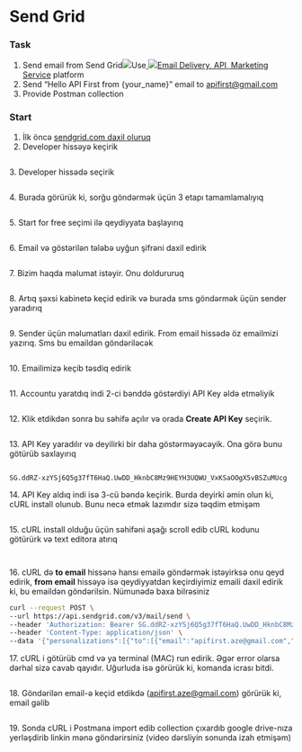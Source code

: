 # Send Grid

### Task

1. Send email from Send Grid![](https://lh3.googleusercontent.com/lSgvDdKBAfhaLAprpzEFQz-nRPHW6nc4lknhawhorIwVxKcMJKagcOgOwSEGfg6MIDyV\_aOiUeXiwWy5g6Yx9J8WmDGSVhVCQYNVSgCTb9MznUbEUoZUUHHImVEc0KdUVY9iNlHM-Q4Co6-CC2YwRgazL0K8P7WgE7Sd0uQ1nVJRlCZgS6-kqpYs5o9w8w)Use[ ![](https://lh3.googleusercontent.com/lSgvDdKBAfhaLAprpzEFQz-nRPHW6nc4lknhawhorIwVxKcMJKagcOgOwSEGfg6MIDyV\_aOiUeXiwWy5g6Yx9J8WmDGSVhVCQYNVSgCTb9MznUbEUoZUUHHImVEc0KdUVY9iNlHM-Q4Co6-CC2YwRgazL0K8P7WgE7Sd0uQ1nVJRlCZgS6-kqpYs5o9w8w)Email Delivery, API, Marketing Service](https://sendgrid.com/) platform
2. Send “Hello API First from {your\_name}” email to apifirst@gmail.com
3. Provide Postman collection

### Start

1. İlk öncə [sendgrid.com daxil oluruq](https://sendgrid.com/)
2. Developer hissəyə keçirik

<figure><img src=".gitbook/assets/image (7) (1).png" alt=""><figcaption></figcaption></figure>

3\. Developer hissədə seçirik

<figure><img src=".gitbook/assets/image (16).png" alt=""><figcaption></figcaption></figure>

4\. Burada görürük ki, sorğu göndərmək üçün 3 etapı tamamlamalıyıq

<figure><img src=".gitbook/assets/image (2) (1).png" alt=""><figcaption></figcaption></figure>

5\. Start for free seçimi ilə qeydiyyata başlayırıq

<figure><img src=".gitbook/assets/image (5) (1).png" alt=""><figcaption></figcaption></figure>

6\. Email və göstərilən tələbə uyğun şifrəni daxil edirik

<figure><img src=".gitbook/assets/image (4) (1).png" alt=""><figcaption></figcaption></figure>

&#x20;

7\. Bizim haqda məlumat istəyir. Onu doldururuq

<figure><img src=".gitbook/assets/image (23).png" alt=""><figcaption></figcaption></figure>

8\. Artıq şəxsi kabinetə keçid edirik və burada sms göndərmək üçün sender yaradırıq

<figure><img src=".gitbook/assets/image (1) (1).png" alt=""><figcaption></figcaption></figure>

9\. Sender üçün məlumatları daxil edirik. From email hissədə öz emailmizi yazırıq. Sms bu emaildən göndəriləcək

<figure><img src=".gitbook/assets/image (13) (1).png" alt=""><figcaption></figcaption></figure>

10\. Emailimizə keçib təsdiq edirik

<figure><img src=".gitbook/assets/image (3) (1).png" alt=""><figcaption></figcaption></figure>

11\. Accountu yaratdıq indi 2-ci bənddə göstərdiyi API Key əldə etməliyik

<figure><img src=".gitbook/assets/image (8) (1).png" alt=""><figcaption></figcaption></figure>

12\. Klik etdikdən sonra bu səhifə açılır və orada **Create API Key** seçirik.

<figure><img src=".gitbook/assets/image (9).png" alt=""><figcaption></figcaption></figure>

13\. API Key yaradılır və deyilirki bir daha göstərməyəcəyik. Ona görə bunu götürüb saxlayırıq

<figure><img src=".gitbook/assets/image (17).png" alt=""><figcaption></figcaption></figure>

```
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
```

14\. API Key aldıq indi isə 3-cü bəndə keçirik. Burda deyirki əmin olun ki, cURL install olunub. Bunu necə etmək lazımdır sizə təqdim etmişəm

<figure><img src=".gitbook/assets/image (6).png" alt=""><figcaption></figcaption></figure>

15\. cURL install olduğu üçün səhifəni aşağı scroll edib cURL kodunu götürürk və text editora atırıq

<figure><img src=".gitbook/assets/image (12) (1).png" alt=""><figcaption></figcaption></figure>

<figure><img src=".gitbook/assets/image (11) (1).png" alt=""><figcaption></figcaption></figure>

16\. cURL də **to email** hissənə hansı emailə göndərmək istəyirksə onu qeyd edirik, **from email** hissəyə isə qeydiyyatdan keçirdiyimiz emaili daxil edirik ki, bu emaildən göndərilsin. Nümunədə baxa bilrəsiniz

```bash
curl --request POST \
--url https://api.sendgrid.com/v3/mail/send \
--header 'Authorization: Bearer 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' \
--header 'Content-Type: application/json' \
--data '{"personalizations":[{"to":[{"email":"apifirst.aze@gmail.com","name":"API First"}],"subject":"Sample email"}],"content": [{"type": "text/plain", "value": "Hello from Inci"}],"from":{"email":"digitfins@gmail.com","name":"Emil Abbasov"},"reply_to":{"email":"digitfins.aze@egmail.com","name":"Inci"}}'
```

17\. cURL i götürüb cmd və ya terminal (MAC) run edirik. Əgər error olarsa dərhal sizə cavab qayıdır. Uğurluda isə görürük ki, komanda icrası bitdi.

<figure><img src=".gitbook/assets/image (14).png" alt=""><figcaption></figcaption></figure>

18\. Göndərilən email-ə keçid etdikdə (apifirst.aze@gmail.com) görürük ki, email gəlib

<figure><img src=".gitbook/assets/image (15) (1).png" alt=""><figcaption></figcaption></figure>

19\. Sonda cURL i Postmana import edib collection çıxardıb google drive-nıza yerləşdirib linkin mənə göndərirsiniz (video dərsliyin sonunda izah etmişəm)

